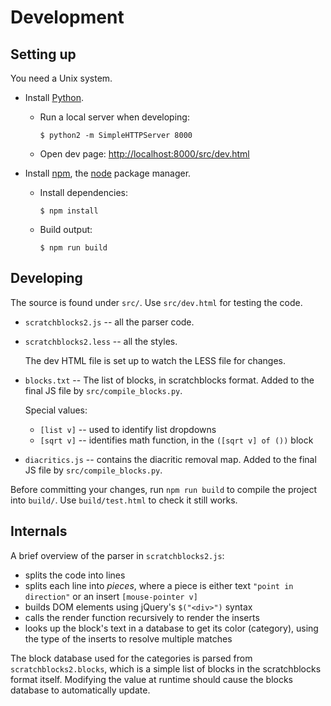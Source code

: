 # Development

## Setting up

You need a Unix system.

* Install [Python](http://python.org/).

  * Run a local server when developing:

        $ python2 -m SimpleHTTPServer 8000

  * Open dev page: <http://localhost:8000/src/dev.html>

* Install [npm](http://npmjs.org/), the [node](http://nodejs.org) package
  manager.

  * Install dependencies:

        $ npm install

  * Build output:

        $ npm run build


## Developing

The source is found under `src/`. Use `src/dev.html` for testing the code.

* `scratchblocks2.js` -- all the parser code.

* `scratchblocks2.less` -- all the styles.

    The dev HTML file is set up to watch the LESS file for changes.

* `blocks.txt` -- The list of blocks, in scratchblocks format. Added to the final JS file by `src/compile_blocks.py`.

    Special values:

    * `[list v]` -- used to identify list dropdowns
    * `[sqrt v]` -- identifies math function, in the `([sqrt v] of ())` block

* `diacritics.js` -- contains the diacritic removal map. Added to the final JS file by `src/compile_blocks.py`.

Before committing your changes, run `npm run build` to compile the project into `build/`. Use `build/test.html` to check it still works.


## Internals

A brief overview of the parser in `scratchblocks2.js`:

* splits the code into lines
* splits each line into *pieces*, where a piece is either text `"point in
  direction"` or an insert `[mouse-pointer v]`
* builds DOM elements using jQuery's `$("<div>")` syntax
* calls the render function recursively to render the inserts
* looks up the block's text in a database to get its color (category), using the
  type of the inserts to resolve multiple matches

The block database used for the categories is parsed from
`scratchblocks2.blocks`, which is a simple list of blocks in the scratchblocks
format itself. Modifying the value at runtime should cause the blocks database
to automatically update.

